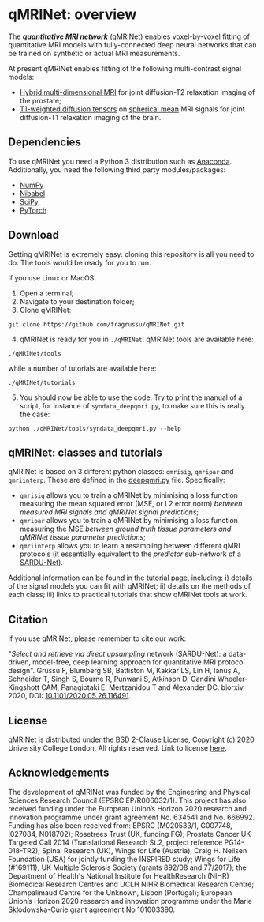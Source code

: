 # qMRINet: overview
The ***quantitative MRI network*** (qMRINet) enables voxel-by-voxel fitting of quantitative MRI models with fully-connected deep neural networks that can be trained on synthetic or actual MRI measurements.

At present qMRINet enables fitting of the following multi-contrast signal models:
* [Hybrid multi-dimensional MRI](http://doi.org/10.1148/radiol.2018171130) for joint diffusion-T2 relaxation imaging of the prostate;
* [T1-weighted diffusion tensors](http://doi.org/10.1016/j.neuroimage.2016.07.037) on [spherical mean](http://doi.org/10.1002/mrm.25734) MRI signals for joint diffusion-T1 relaxation imaging of the brain. 


## Dependencies
To use qMRINet you need a Python 3 distribution such as [Anaconda](http://www.anaconda.com/distribution). Additionally, you need the following third party modules/packages:
* [NumPy](http://numpy.org)
* [Nibabel](http://nipy.org/nibabel)
* [SciPy](http://www.scipy.org)
* [PyTorch](http://pytorch.org/)


## Download 
Getting qMRINet is extremely easy: cloning this repository is all you need to do. The tools would be ready for you to run.

If you use Linux or MacOS:

1. Open a terminal;
2. Navigate to your destination folder;
3. Clone qMRINet:
```
git clone https://github.com/fragrussu/qMRINet.git 
```
4. qMRINet is ready for you in `./qMRINet`. qMRINet tools are available here: 
```
./qMRINet/tools
```
while a number of tutorials are available here:
```
./qMRINet/tutorials
```
5. You should now be able to use the code. Try to print the manual of a script, for instance of `syndata_deepqmri.py`, to make sure this is really the case:
```
python ./qMRINet/tools/syndata_deepqmri.py --help
```

## qMRINet: classes and tutorials
qMRINet is based on 3 different python classes: `qmrisig`, `qmripar` and `qmriinterp`. These are defined in the [deepqmri.py](https://github.com/fragrussu/qMRINet/blob/master/tools/deepqmri.py) file. Specifically:

* `qmrisig` allows you to train a qMRINet by minimising a loss function measuring the mean squared error (MSE, or L2 error norm) *between measured MRI signals and qMRINet signal predictions*;
* `qmripar` allows you to train a qMRINet by minimising a loss function measuring the MSE *between ground truth tissue parameters and qMRINet tissue parameter predictions*;
* `qmriinterp` allows you to learn a resampling between different qMRI protocols (it essentially equivalent to the *predictor* sub-network of a [SARDU-Net](https://github.com/fragrussu/sardunet)).

Additional information can be found in the [tutorial page](https://github.com/fragrussu/qMRINet/blob/master/tutorials/README.md), including: i) details of the signal models you can fit with qMRINet; ii) details on the methods of each class; iii) links to practical tutorials that show qMRINet tools at work.

## Citation
If you use qMRINet, please remember to cite our work:

"*Select and retrieve via direct upsampling* network (SARDU-Net): a data-driven, model-free, deep learning approach for quantitative MRI protocol design". Grussu F, Blumberg SB, Battiston M, Kakkar LS, Lin H, Ianuș A, Schneider T, Singh S, Bourne R, Punwani S, Atkinson D, Gandini Wheeler-Kingshott CAM, Panagiotaki E, Mertzanidou T and Alexander DC. biorxiv 2020, DOI: [10.1101/2020.05.26.116491](https://doi.org/10.1101/2020.05.26.116491). 

## License
qMRINet is distributed under the BSD 2-Clause License, Copyright (c) 2020 University College London. All rights reserved.
Link to license [here](http://github.com/fragrussu/qMRINet/blob/master/LICENSE).

## Acknowledgements
The development of qMRINet was funded by the Engineering and Physical Sciences Research Council (EPSRC EP/R006032/1). This project has also received funding under the European Union’s Horizon 2020 research and innovation programme under grant agreement No. 634541 and No. 666992. Funding has also been received from: EPSRC (M020533/1, G007748, I027084, N018702); Rosetrees Trust (UK, funding FG); Prostate Cancer UK Targeted Call 2014 (Translational Research St.2, project reference PG14-018-TR2); Spinal Research (UK), Wings for Life (Austria), Craig H. Neilsen Foundation (USA) for jointly funding the INSPIRED study; Wings for Life (#169111); UK Multiple Sclerosis Society (grants 892/08 and 77/2017); the Department of Health's National Institute for HealthResearch (NIHR) Biomedical Research Centres and UCLH NIHR Biomedical Research Centre; Champalimaud Centre for the Unknown, Lisbon (Portugal); European Union’s Horizon 2020 research and innovation programme under the Marie Skłodowska-Curie grant agreement No 101003390.

